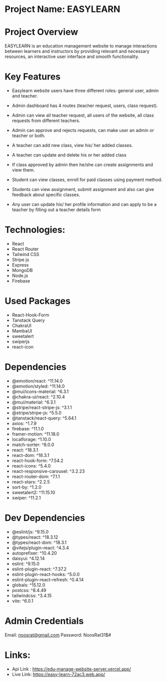 # Project Name: EASYLEARN

# Project Overview
EASYLEARN is an education management website to manage interactions between learners and instructors by providing relevant and necessary resources, an interactive user interface and smooth functionality.


# Key Features

* Easylearn website users have three different roles: general user, admin and teacher.

* Admin dashboard has 4 routes (teacher request, users, class request). 

* Admin can view all teacher request, all users of the website, all class requests from different teachers.

* Admin can approve and rejects requests, can make user an admin or teacher or both.

* A teacher can add new class, view his/ her added classes.

* A teacher can update and delete his or her added class

* If class approved by admin then he/she can create assignments and view them.

* Student can view classes, enroll for paid classes using payment method.

* Students can view assignment, submit assignment and also can give feedback about specific classes.

* Any user can update his/ her profile information and can apply to be a teacher by filling out a teacher details form


# Technologies: 
* React
* React Router
* Tailwind CSS
* Stripe js
* Express
* MongoDB
* Node.js
* Firebase

# Used Packages
* React-Hook-Form
* Tanstack Query
* ChakraUI
* MambaUI 
* sweetalert
* swiperjs
* react-icon

# Dependencies
*  @emotion/react: ^11.14.0
*  @emotion/styled: ^11.14.0
*  @mui/icons-material: ^6.3.1
*  @chakra-ui/react: ^2.10.4
*  @mui/material: ^6.3.1
*  @stripe/react-stripe-js: ^3.1.1
*  @stripe/stripe-js: ^5.5.0
*  @tanstack/react-query: ^5.64.1
*  axios: ^1.7.9
*  firebase: ^11.1.0
*  framer-motion: ^11.18.0
*  localforage: ^1.10.0
*  match-sorter: ^8.0.0
*  react: ^18.3.1
*  react-dom: ^18.3.1
*  react-hook-form: ^7.54.2
*  react-icons: ^5.4.0
*  react-responsive-carousel: ^3.2.23
*  react-router-dom: ^7.1.1
*  react-stars: ^2.2.5
*  sort-by: ^1.2.0
*  sweetalert2: ^11.15.10
*  swiper: ^11.2.1


# Dev Dependencies

* @eslint/js: ^9.15.0
* @types/react: ^18.3.12
* @types/react-dom: ^18.3.1
* @vitejs/plugin-react: ^4.3.4
* autoprefixer: ^10.4.20
* daisyui: ^4.12.14
* eslint: ^9.15.0
* eslint-plugin-react: ^7.37.2
* eslint-plugin-react-hooks: ^5.0.0
* eslint-plugin-react-refresh: ^0.4.14
* globals: ^15.12.0
* postcss: ^8.4.49
* tailwindcss: ^3.4.15
* vite: ^6.0.1


# Admin Credentials

Email: noosrat@gmail.com
Password: NoosRat31$#

# Links: 

* Api Link : https://edu-manage-website-server.vercel.app/
* Live Link: https://easy-learn-72ac3.web.app/